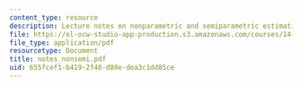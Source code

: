 ```yaml
---
content_type: resource
description: Lecture notes on nonparametric and semiparametric estimation.
file: https://ol-ocw-studio-app-production.s3.amazonaws.com/courses/14-385-nonlinear-econometric-analysis-fall-2007/655fcef1b4192f40d80edea3c1dd85ce_notes_nonsemi.pdf
file_type: application/pdf
resourcetype: Document
title: notes_nonsemi.pdf
uid: 655fcef1-b419-2f40-d80e-dea3c1dd85ce
---
```

